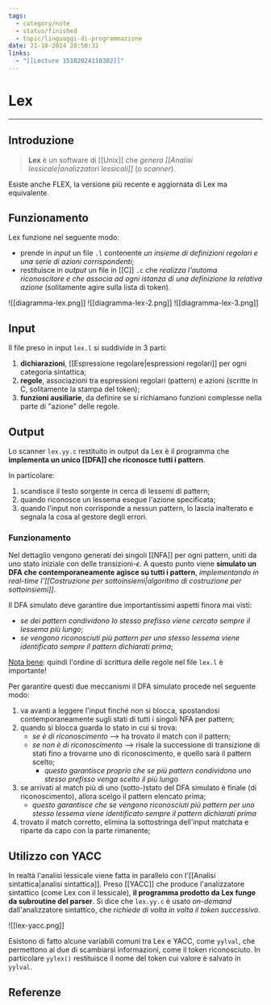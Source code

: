 ```yaml
---
tags:
  - category/note
  - status/finished
  - topic/linguaggi-di-programmazione
date: 21-10-2024 20:50:31
links:
  - "[[Lecture 15102024110302]]"
---
```

# Lex
---
## Introduzione
> **Lex** è un software di [[Unix]] che _genera [[Analisi lessicale|analizzatori lessicali]]_ (o _scanner_).

Esiste anche FLEX, la versione più recente e aggiornata di Lex ma equivalente.

## Funzionamento
Lex funzione nel seguente modo:
- prende in _input_ un file `.l` contenente _un insieme di definizioni regolari e una serie di azioni corrispondenti_;
- restituisce in _output_ un file in [[C]] `.c` che _realizza l'automa riconoscitore e che associa ad ogni istanza di una definizione la relativa azione_ (solitamente agire sulla lista di token).

![[diagramma-lex.png]]
![[diagramma-lex-2.png]]
![[diagramma-lex-3.png]]

## Input
Il file preso in input `lex.l` si suddivide in 3 parti:
1. **dichiarazioni**, [[Espressione regolare|espressioni regolari]] per ogni categoria sintattica;
2. **regole**, associazioni tra espressioni regolari (pattern) e azioni (scritte in C, solitamente la stampa del token);
3. **funzioni ausiliarie**, da definire se si richiamano funzioni complesse nella parte di "azione" delle regole.

## Output
Lo scanner `lex.yy.c` restituito in output da Lex è il programma che **implementa un unico [[DFA]] che riconosce tutti i pattern**.

In particolare:
1. scandisce il testo sorgente in cerca di lessemi di pattern;
2. quando riconosce un lessema esegue l'azione specificata;
3. quando l'input non corrisponde a nessun pattern, lo lascia inalterato e segnala la cosa al gestore degli errori.

### Funzionamento
Nel dettaglio vengono generati dei singoli [[NFA]] per ogni pattern, uniti da uno stato iniziale con delle transizioni-$\epsilon$. A questo punto viene **simulato un DFA che contemporaneamente agisce su tutti i pattern**, _implementando in real-time l'[[Costruzione per sottoinsiemi|algoritmo di costruzione per sottoinsiemi]]_.

Il DFA simulato deve garantire due importantissimi aspetti finora mai visti:
- _se dei pattern condividono lo stesso prefisso viene cercato sempre il lessema più lungo_;
- _se vengono riconosciuti più pattern per uno stesso lessema viene identificato sempre il pattern dichiarati prima_;

<u>Nota bene</u>: quindi l'ordine di scrittura delle regole nel file `lex.l` è importante!

Per garantire questi due meccanismi il DFA simulato procede nel seguente modo:
1. va avanti a leggere l'input finché non si blocca, spostandosi contemporaneamente sugli stati di tutti i singoli NFA per pattern;
2. quando si blocca guarda lo stato in cui si trova:
	- _se è di riconoscimento_ --> ha trovato il match con il pattern;
	- _se non è di riconoscimento_ --> risale la successione di transizione di stati fino a trovarne uno di riconoscimento, e quello sarà il pattern scelto;
		- _questo garantisce proprio che se più pattern condividono uno stesso prefisso venga scelto il più lungo_
3. se arrivati al match più di uno (sotto-)stato del DFA simulato è finale (di riconoscimento), allora scelgo il pattern elencato prima;
	- _questo garantisce che se vengono riconosciuti più pattern per uno stesso lessema viene identificato sempre il pattern dichiarati prima_
4. trovato il match corretto, elimina la sottostringa dell'input matchata e riparte da capo con la parte rimanente;

## Utilizzo con YACC
In realtà l'analisi lessicale viene fatta in parallelo con l'[[Analisi sintattica|analisi sintattica]]. Preso [[YACC]] che produce l'analizzatore sintattico (come Lex con il lessicale), **il programma prodotto da Lex funge da subroutine del parser**. Si dice che `lex.yy.c` è usato _on-demand_ dall'analizzatore sintattico, che _richiede di volta in volta il token successivo_.

![[lex-yacc.png]]

Esistono di fatto alcune variabili comuni tra Lex e YACC, come `yylval`, che permettono ai due di scambiarsi informazioni, come il token riconosciuto. In particolare `yylex()` restituisce il nome del token cui valore è salvato in `yylval`.

## Referenze